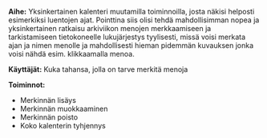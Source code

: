 **Aihe:** Yksinkertainen kalenteri muutamilla toiminnoilla, josta näkisi helposti esimerkiksi luentojen ajat.
	Pointtina siis olisi tehdä mahdollisimman nopea ja yksinkertainen ratkaisu arkiviikon menojen merkkaamiseen ja tarkistamiseen tietokoneelle lukujärjestys tyylisesti, missä voisi merkata ajan ja nimen menolle ja mahdollisesti hieman pidemmän kuvauksen jonka voisi nähdä esim. klikkaamalla menoa.

**Käyttäjät:** Kuka tahansa, jolla on tarve merkitä menoja

**Toiminnot:** 

* Merkinnän lisäys
* Merkinnän muokkaaminen
* Merkinnän poisto
* Koko kalenterin tyhjennys
